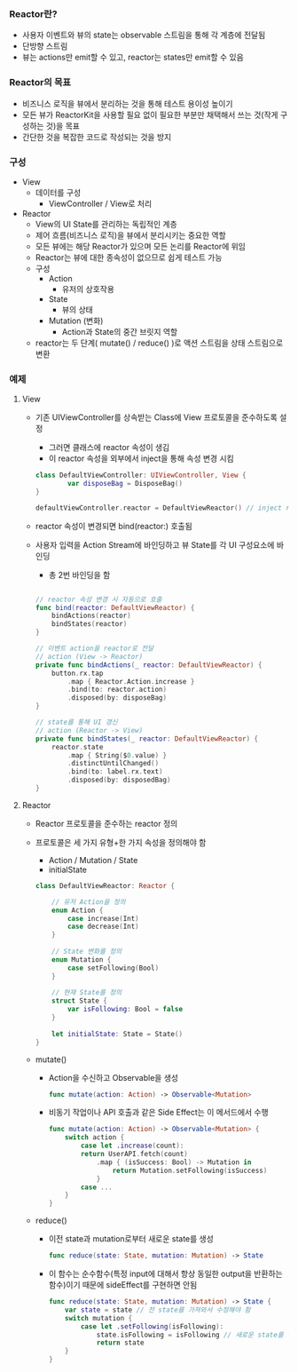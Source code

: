 ### Reactor란?

- 사용자 이벤트와 뷰의 state는 observable 스트림을 통해 각 계층에 전달됨
- 단방향 스트림
- 뷰는 actions만 emit할 수 있고, reactor는 states만 emit할 수 있음

### Reactor의 목표

- 비즈니스 로직을 뷰에서 분리하는 것을 통해 테스트 용이성 높이기
- 모든 뷰가 ReactorKit을 사용할 필요 없이 필요한 부분만 채택해서 쓰는 것(작게 구성하는 것)을 목표
- 간단한 것을 복잡한 코드로 작성되는 것을 방지

### 구성

- View
    - 데이터를 구성
        - ViewController / View로 처리
- Reactor
    - View의 UI State를 관리하는 독립적인 계층
    - 제어 흐름(비즈니스 로직)을 뷰에서 분리시키는 중요한 역할
    - 모든 뷰에는 해당 Reactor가 있으며 모든 논리를 Reactor에 위임
    - Reactor는 뷰에 대한 종속성이 없으므로 쉽게 테스트 가능
    - 구성
        - Action
            - 유저의 상호작용
        - State
            - 뷰의 상태
        - Mutation (변화)
            - Action과 State의 중간 브릿지 역할
    - reactor는 두 단계( mutate() / reduce() )로 액션 스트림을 상태 스트림으로 변환
    

### 예제

1. View
    - 기존 UIViewController를 상속받는 Class에 View 프로토콜을 준수하도록 설정
        - 그러면 클래스에 reactor 속성이 생김
        - 이 reactor 속성을 외부에서 inject을 통해 속성 변경 시킴
        
        ```swift
        class DefaultViewController: UIViewController, View {
        		var disposeBag = DisposeBag()
        }
        
        defaultViewController.reactor = DefaultViewReactor() // inject reactor
        ```
        
    - reactor 속성이 변경되면 bind(reactor:) 호출됨
    - 사용자 입력을 Action Stream에 바인딩하고 뷰 State를 각 UI 구성요소에 바인딩
        - 총 2번 바인딩을 함
        
        ```swift
        
        // reactor 속성 변경 시 자동으로 호출
        func bind(reactor: DefaultViewReactor) {
        	bindActions(reactor)
        	bindStates(reactor)
        }
        
        // 이벤트 action을 reactor로 전달
        // action (View -> Reactor)
        private func bindActions(_ reactor: DefaultViewReactor) {
        	button.rx.tap
        		.map { Reactor.Action.increase }
        		.bind(to: reactor.action)
        		.disposed(by: disposeBag)
        }
        
        // state를 통해 UI 갱신
        // action (Reactor -> View)
        private func bindStates(_ reactor: DefaultViewReactor) {
        	reactor.state
        		.map { String($0.value) }
        		.distinctUntilChanged()
        		.bind(to: label.rx.text)
        		.disposed(by: disposedBag)
        }
        ```
        

1. Reactor
    - Reactor 프로토콜을 준수하는 reactor 정의
    - 프로토콜은 세 가지 유형+한 가지 속성을 정의해야 함
        - Action / Mutation / State
        - initialState
        
        ```swift
        class DefaultViewReactor: Reactor {
        
        	// 유저 Action을 정의
        	enum Action {
        		case increase(Int)
        		case decrease(Int)
        	}
        	
        	// State 변화를 정의
        	enum Mutation {
        		case setFollowing(Bool)
        	}
        	
        	// 현재 State를 정의
        	struct State {
        		var isFollowing: Bool = false
        	}
        	
        	let initialState: State = State()
        }
        ```
        
    - mutate()
        - Action을 수신하고 Observable<Mutation>을 생성
            
            ```swift
            func mutate(action: Action) -> Observable<Mutation>
            ```
            
        - 비동기 작업이나 API 호출과 같은 Side Effect는 이 메서드에서 수행
            
            ```swift
            func mutate(action: Action) -> Observable<Mutation> {
            	switch action {
            		case let .increase(count):
            		return UserAPI.fetch(count)
            			.map { (isSuccess: Bool) -> Mutation in
            				return Mutation.setFollowing(isSuccess)
            			}
            		case ...
            	}
            }
            ```
            
    
    - reduce()
        - 이전 state과 mutation로부터 새로운 state를 생성
            
            ```swift
            func reduce(state: State, mutation: Mutation) -> State
            ```
            
        - 이 함수는 순수함수(특정 input에 대해서 항상 동일한 output을 반환하는 함수)이기 때문에 sideEffect를 구현하면 안됨
            
            ```swift
            func reduce(state: State, mutation: Mutation) -> State {
            	var state = state // 전 state를 가져와서 수정해야 함
            	switch mutation {
            		case let .setFollowing(isFollowing):
            			state.isFollowing = isFollowing // 새로운 state를 적용
            			return state
            	}
            }
            ```
